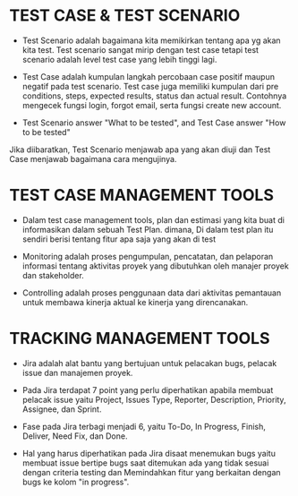 # TEST CASE & TEST SCENARIO

- Test Scenario adalah bagaimana kita memikirkan tentang apa yg akan kita test. Test scenario sangat mirip dengan test case tetapi test scenario adalah level test case yang lebih tinggi lagi.

- Test Case adalah kumpulan langkah percobaan case positif maupun negatif pada test scenario. Test case juga memiliki kumpulan dari pre conditions, steps, expected results, status dan actual result.
Contohnya mengecek fungsi login, forgot email, serta fungsi create new account.

- Test Scenario answer "What to be tested", and Test Case answer "How to be tested"

Jika diibaratkan, Test Scenario menjawab apa yang akan diuji dan Test Case menjawab bagaimana cara mengujinya.




# TEST CASE MANAGEMENT TOOLS

- Dalam test case management tools, plan dan estimasi yang kita buat di informasikan dalam sebuah Test Plan. dimana, Di dalam test plan itu sendiri berisi tentang fitur apa saja yang akan di test 

- Monitoring adalah proses pengumpulan, pencatatan, dan pelaporan informasi tentang aktivitas proyek yang dibutuhkan oleh manajer proyek dan stakeholder. 

- Controlling adalah proses penggunaan data dari aktivitas pemantauan untuk membawa kinerja aktual ke kinerja yang direncanakan.




# TRACKING MANAGEMENT TOOLS

- Jira adalah alat bantu yang bertujuan untuk pelacakan bugs, pelacak issue dan manajemen proyek.

- Pada Jira terdapat 7 point yang perlu diperhatikan apabila membuat pelacak issue yaitu Project, Issues Type, Reporter, Description, Priority, Assignee, dan Sprint.

- Fase pada Jira terbagi menjadi 6, yaitu To-Do, In Progress, Finish, Deliver, Need Fix, dan Done.

- Hal yang harus diperhatikan pada Jira disaat menemukan bugs yaitu membuat issue bertipe bugs saat ditemukan ada yang tidak sesuai dengan criteria testing dan Memindahkan fitur yang berkaitan dengan bugs ke kolom "in progress".
